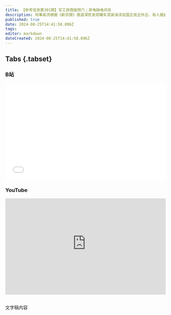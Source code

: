 ```yaml
---
title: 【参考信息第301期】军工政商旋转门；弃电缺电共存
description: 同事高流根据《新京报》报道深挖发现罐车混装油涉及国企民企外企，有人据此指责《新京报》。我们同事一致认为，这是补充和证实《新京报》报道的事实。人家爆出事实，你还要去判断立场，说明你不在乎事实。至于有人喜欢复读“学新闻学的”和“第四权力”，是看贬了自己。北京外卖骑手为了尊严，决定引用宪法维护权利，掀起“外卖诉讼第一案”。兵工集团、兵装集团通报巡视整改，都有整治政商“旋转门”、“逃逸式辞职”问题。
published: true
date: 2024-08-25T14:41:58.896Z
tags: 
editor: markdown
dateCreated: 2024-08-25T14:41:58.896Z
---
```


## Tabs {.tabset}
### B站
<div style="position: relative; padding: 30% 45%;">
<iframe style="position: absolute; width: 100%; height: 100%; left: 0; top: 0;" src="//player.bilibili.com/player.html?&bvid=v&page=1&as_wide=1&high_quality=1&danmaku=1&autoplay=0" scrolling="no" border="0" frameborder="no" framespacing="0" allowfullscreen="true"></iframe>
</div>

### YouTube
<div style="position: relative; padding: 30% 45%;">
<iframe style="position: absolute; top: 0; left: 0; width: 100%; height: 100%;" src="https://www.youtube-nocookie.com/embed/YouTubeVID" title="YouTube video player" frameborder="0" allow="accelerometer; autoplay; clipboard-write; encrypted-media; gyroscope; picture-in-picture" allowfullscreen></iframe>
</div>

## 

文字稿内容
